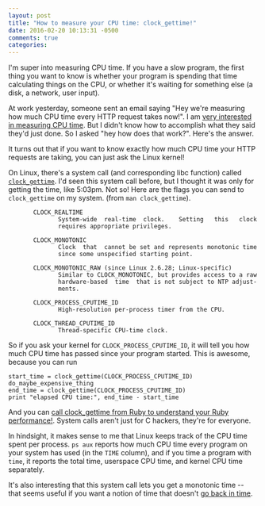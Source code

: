 ```yaml
---
layout: post
title: "How to measure your CPU time: clock_gettime!"
date: 2016-02-20 10:13:31 -0500
comments: true
categories: 
---
```


I'm super into measuring CPU time. If you have a slow program, the first thing you want to know is whether your program is spending that time calculating things on the CPU, or whether it's waiting for something else (a disk, a network, user input).

At work yesterday, someone sent an email saying "Hey we're measuring how much CPU time every HTTP request takes now!". I am [very interested in measuring CPU time](http://jvns.ca/blog/2016/02/07/cpu-load-averages/). But I didn't know how to accomplish what they said they'd just done. So I asked "hey how does that work?". Here's the answer.

It turns out that if you want to know exactly how much CPU time your HTTP requests are taking, you can just ask the Linux kernel!

On Linux, there's a system call (and corresponding libc function) called [`clock_gettime`](http://linux.die.net/man/3/clock_gettime). I'd seen this system call before, but I thought it was only for getting the time, like 5:03pm. Not so! Here are the flags you can send to `clock_gettime` on my system. (from `man clock_gettime`).

```
       CLOCK_REALTIME
              System-wide  real-time  clock.    Setting   this   clock
              requires appropriate privileges.

       CLOCK_MONOTONIC
              Clock  that  cannot be set and represents monotonic time
              since some unspecified starting point.

       CLOCK_MONOTONIC_RAW (since Linux 2.6.28; Linux-specific)
              Similar to CLOCK_MONOTONIC, but provides access to a raw
              hardware-based  time  that is not subject to NTP adjust‐
              ments.

       CLOCK_PROCESS_CPUTIME_ID
              High-resolution per-process timer from the CPU.
    
       CLOCK_THREAD_CPUTIME_ID
              Thread-specific CPU-time clock.
```

So if you ask your kernel for `CLOCK_PROCESS_CPUTIME_ID`, it will tell you how much CPU time has passed since your program started. This is awesome, because you can run

```
start_time = clock_gettime(CLOCK_PROCESS_CPUTIME_ID)
do_maybe_expensive_thing
end_time = clock_gettime(CLOCK_PROCESS_CPUTIME_ID)
print "elapsed CPU time:", end_time - start_time
```

And you can [call clock_gettime from Ruby to understand your Ruby performance!](http://tmm1.net/ruby21-process-clock_gettime/). System calls aren't just for C hackers, they're for everyone.

In hindsight, it makes sense to me that Linux keeps track of the CPU time spent
per process. `ps aux` reports how much CPU time every program on your system has
used (in the `TIME` column), and if you time a program with `time`, it reports
the total time, userspace CPU time, and kernel CPU time separately.

It's also interesting that this system call lets you get a monotonic time -- that seems useful if you want a notion of time that doesn't [go back in time](http://jvns.ca/blog/2016/02/09/til-clock-skew-exists/).
